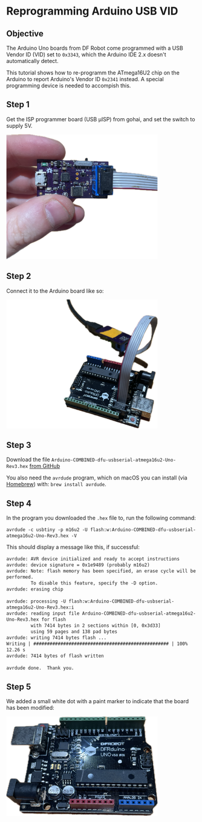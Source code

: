 # Reprogramming Arduino USB VID

## Objective

The Arduino Uno boards from DF Robot come programmed with a USB Vendor ID (VID) set to `0x3343`, which the Arduino IDE 2.x doesn't automatically detect.

This tutorial shows how to re-programm the ATmega16U2 chip on the Arduino to report Arduino's Vendor ID `0x2341` instead. A special programming device is needed to accompish this.

## Step 1

Get the ISP programmer board (USB μISP) from gohai, and set the switch to supply 5V.

![Image of ISP programmer board](images/isp_programmer.png)

## Step 2

Connect it to the Arduino board like so:

![Connection to Arduino](images/wiring.png)

## Step 3

Download the file `Arduino-COMBINED-dfu-usbserial-atmega16u2-Uno-Rev3.hex` [from GitHub](https://github.com/arduino/ArduinoCore-avr/blob/master/firmwares/atmegaxxu2/Arduino-COMBINED-dfu-usbserial-atmega16u2-Uno-Rev3.hex)

You also need the `avrdude` program, which on macOS you can install (via [Homebrew](https://brew.sh/)) with: `brew install avrdude`.

## Step 4

In the program you downloaded the `.hex` file to, run the following command:

```
avrdude -c usbtiny -p m16u2 -U flash:w:Arduino-COMBINED-dfu-usbserial-atmega16u2-Uno-Rev3.hex -V
```

This should display a message like this, if successful:

```
avrdude: AVR device initialized and ready to accept instructions
avrdude: device signature = 0x1e9489 (probably m16u2)
avrdude: Note: flash memory has been specified, an erase cycle will be performed.
         To disable this feature, specify the -D option.
avrdude: erasing chip

avrdude: processing -U flash:w:Arduino-COMBINED-dfu-usbserial-atmega16u2-Uno-Rev3.hex:i
avrdude: reading input file Arduino-COMBINED-dfu-usbserial-atmega16u2-Uno-Rev3.hex for flash
         with 7414 bytes in 2 sections within [0, 0x3d33]
         using 59 pages and 138 pad bytes
avrdude: writing 7414 bytes flash ...
Writing | ################################################## | 100% 12.26 s
avrdude: 7414 bytes of flash written

avrdude done.  Thank you.
```

## Step 5

We added a small white dot with a paint marker to indicate that the board has been modified:

![Marking the Arduino board](images/marking.png)
